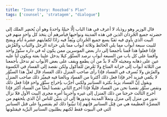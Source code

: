 ```yaml
---
title: "Inner Story: Roozbad's Plan"
tags: ['counsel', 'stratagem', "dialogue"]
---
```


 قال الوزير وهو روذباد لا أعرف في هذا الباب إلَّا حيلةً واحدةً وهو أن يُحضِر الملك إلى حضرته جميع الجُرذان الذين في هذه المدينة ونواحيها فيأمرهم أن يتخذ كل واحدٍ منهم في البيت الذي يأوي فيه ثقبًا يسع جميع الجُرذان ويُعِدُّ فيه زادًا لكفايتهم عشرة أيام ويفتح للبيت سبعة أبواب مما يلي الحائط وثلاثة أبواب مما يلي خزانة الرجل والثياب والفُرُش فإذا فعلوا هذا قُمنا بأجمعنا إلى دار بعض الموسرين ممن يكون له في داره سنَّورٌ واحد وأقمنا على كل باب من السبعة أبواب نرصد السنَّوْر كيلا يدخل علينا بغتة ويكون لنا عليه عين على ذهابه ومجيئه لأنَّه لا بدَّ من أن يطمع ويقف على بعض الأبواب ثم ندخل بأجمعنا من الثلاثة أبواب إلى خزانة المتاع ولا نَعْرِضَ للمأكول ولكن نقصد إلى الفساد في الكسوة والفرُش ولا نُسرف في الفساد فإذا رأى صاحب المنزل ذلك الفساد قال لعلَّ هذا السنَّوْر لا يكفي فيزيد آخر فإذا فعل ذلك أكثرنا من الفساد وبالغنا فيه فيميِّز ذلك صاحب المنزل ويقول إنَّ الفساد يزيدُ بكثرة السنانير ولكني أُجرِّب بإخراج سنَّوْرٍ واحدٍ فإذا فعل ذلك ونقص سنَّوْر نقصنا نحن من الفساد قليلًا فإذا أخرج الثاني نقصنا أيضًا من الفساد أكثر فإذا أخرج الثالث خرجنا من ذلك المنزل إلى غيره وأجرينا أمره مجرى البيت الأول فلا نزال ندور من منزل إلى منزل ونملأ المدينة وندورها إلى أن يتبيَّن للناس أنَّ الذي يلحقهم من المضرَّة العظيمة هي من قِبَل السنانير فإنهم إذا تبيَّنوا ذلك لم يقتصروا على قتل السنانير التي في البيوت فقط لكنهم يطلبون السنانير البرِّية فيقتلونها

